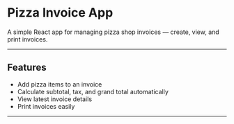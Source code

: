# Pizza Invoice App

A simple React app for managing pizza shop invoices — create, view, and print invoices.

---

## Features

- Add pizza items to an invoice
- Calculate subtotal, tax, and grand total automatically
- View latest invoice details
- Print invoices easily

---


